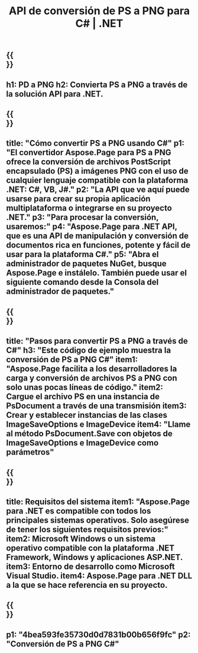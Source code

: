 ﻿---
translation: true
template: /_templates/_conversion-child-net.md
title: API de conversión de PS a PNG para C# |  .NET
url: /net/conversion/ps-to-png/
description: Código de muestra para la conversión de PS a PNG C#. Utilice el código de ejemplo de API para la conversión de archivos PS por lotes a PNG dentro de VB.NET, Asp.NET o cualquier aplicación basada en .NET.
informat: PS
outformat: PNG
otherformats: XPS EPS
---

{{<section banner>}}
---
h1: PD a PNG
h2: Convierta PS a PNG a través de la solución API para .NET.
---

{{<section overview>}}
---
title: "Cómo convertir PS a PNG usando C#"
p1: "El convertidor Aspose.Page para PS a PNG ofrece la conversión de archivos PostScript encapsulado (PS) a imágenes PNG con el uso de cualquier lenguaje compatible con la plataforma .NET: C#, VB, J#."
p2: "La API que ve aquí puede usarse para crear su propia aplicación multiplataforma o integrarse en su proyecto .NET."
p3: "Para procesar la conversión, usaremos:"
p4: "Aspose.Page para .NET API, que es una API de manipulación y conversión de documentos rica en funciones, potente y fácil de usar para la plataforma C#."
p5: "Abra el administrador de paquetes NuGet, busque Aspose.Page e instálelo. También puede usar el siguiente comando desde la Consola del administrador de paquetes."
---

{{<section feature1>}}
---
title: "Pasos para convertir PS a PNG a través de C#"
h3: "Este código de ejemplo muestra la conversión de PS a PNG C#"
item1: "Aspose.Page facilita a los desarrolladores la carga y conversión de archivos PS a PNG con solo unas pocas líneas de código."
item2: Cargue el archivo PS en una instancia de PsDocument a través de una transmisión
item3: Crear y establecer instancias de las clases ImageSaveOptions e ImageDevice
item4: "Llame al método PsDocument.Save con objetos de ImageSaveOptions e ImageDevice como parámetros"
---

{{<section feature2>}}
---
title: Requisitos del sistema
item1: "Aspose.Page para .NET es compatible con todos los principales sistemas operativos. Solo asegúrese de tener los siguientes requisitos previos:"
item2: Microsoft Windows o un sistema operativo compatible con la plataforma .NET Framework, Windows y aplicaciones ASP.NET.
item3: Entorno de desarrollo como Microsoft Visual Studio.
item4: Aspose.Page para .NET DLL a la que se hace referencia en su proyecto.
---

{{<section gist>}}
---
p1: "4bea593fe35730d0d7831b00b656f9fc"
p2: "Conversión de PS a PNG C#"
---

